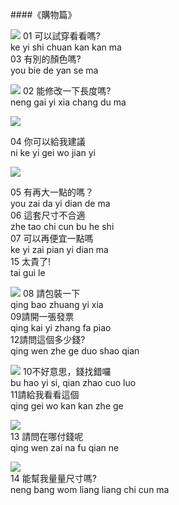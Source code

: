 <?php
$top = file_get_contents('basic.php');
echo $top;
?>

<div class="one item content" markdown="1">

####《購物篇》

![](img/Ch2/04/1.3.png)
01 可以試穿看看嗎?   
ke yi shi chuan kan kan ma   
03 有別的顏色嗎?   
you bie de yan se ma

![](img/Ch2/04/2.png)
02 能修改一下長度嗎?   
neng gai yi xia chang du ma   

![](img/ch2/04/4.png)

04 你可以給我建議   
ni ke yi gei wo jian yi

![](img/ch2/04/5.6.7.15png)

05 有再大一點的嗎？   
you zai da yi dian de ma    
06 這套尺寸不合適   
zhe tao chi cun bu he shi   
07 可以再便宜一點嗎   
ke yi zai pian yi dian ma   
15 太貴了!   
tai gui le

![](img/ch2/04/8.9.12.png)
08 請包裝一下   
qing bao zhuang yi xia   
09請開一張發票   
qing kai yi zhang fa piao   
12請問這個多少錢?   
qing wen zhe ge duo shao qian

![](img/ch2/04/10.11.png)
10不好意思，錢找錯囉   
bu hao yi si, qian zhao cuo luo   
11請給我看看這個   
qing gei wo kan kan zhe ge

![](img/ch2/04/13.png)   
13 請問在哪付錢呢   
qing wen zai na fu qian ne

![](img/ch2/04/14.png)   
14 能幫我量量尺寸嗎?   
neng bang wom liang liang chi cun ma

</div>
<?php
$end = file_get_contents('end.php');
echo $end;
?>
